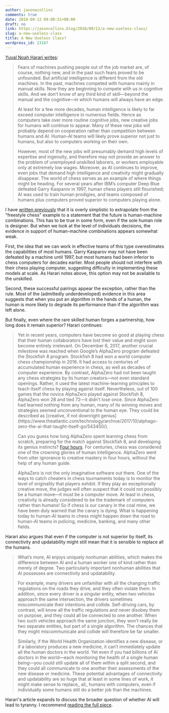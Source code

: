 ```yaml
---
author: jasonacollins
comments: true
date: 2018-09-12 09:00:51+00:00
draft: no
link: https://jasoncollins.blog/2018/09/12/a-new-useless-class/
slug: a-new-useless-class
title: A New Useless Class?
wordpress_id: 23167
---
```


[Yuval Noah Harari writes](https://www.theatlantic.com/magazine/archive/2018/10/yuval-noah-harari-technology-tyranny/568330/):


<blockquote>Fears of machines pushing people out of the job market are, of course, nothing new, and in the past such fears proved to be unfounded. But artificial intelligence is different from the old machines. In the past, machines competed with humans mainly in manual skills. Now they are beginning to compete with us in cognitive skills. And we don’t know of any third kind of skill—beyond the manual and the cognitive—in which humans will always have an edge.

At least for a few more decades, human intelligence is likely to far exceed computer intelligence in numerous fields. Hence as computers take over more routine cognitive jobs, new creative jobs for humans will continue to appear. Many of these new jobs will probably depend on cooperation rather than competition between humans and AI. Human-AI teams will likely prove superior not just to humans, but also to computers working on their own.

However, most of the new jobs will presumably demand high levels of expertise and ingenuity, and therefore may not provide an answer to the problem of unemployed unskilled laborers, or workers employable only at extremely low wages. Moreover, as AI continues to improve, even jobs that demand high intelligence and creativity might gradually disappear. The world of chess serves as an example of where things might be heading. For several years after IBM’s computer Deep Blue defeated Garry Kasparov in 1997, human chess players still flourished; AI was used to train human prodigies, and teams composed of humans plus computers proved superior to computers playing alone.</blockquote>


I have [written previously](https://behavioralscientist.org/dont-touch-computer/) that it is overly simplistic to extrapolate from the "freestyle chess" example to a statement that the future is human-machine combinations. This has to be true in some form, even if the sole human role is designer. But when we look at the level of individuals decisions, the evidence in support of human-machine combinations appears somewhat weak.

First, the idea that we can work in effective teams of this type overestimates the capabilities of most humans. Garry Kasparov may not have been defeated by a machine until 1997, but most humans had been inferior to chess computers for decades earlier. Most people should not interfere with their chess playing computer, suggesting difficulty in implementing these models at scale. As Harari notes above, this option may not be available to the unskilled.

Second, these successful pairings appear the exception, rather than the rule. Most of the (admittedly underdeveloped) evidence in this area suggests that when you put an algorithm in the hands of a human, the human is more likely to degrade its performance than if the algorithm was left alone.

But finally, even where the rare skilled human forges a partnership, how long does it remain superior? Harari continues:


<blockquote>Yet in recent years, computers have become so good at playing chess that their human collaborators have lost their value and might soon become entirely irrelevant. On December 6, 2017, another crucial milestone was reached when Google’s AlphaZero program defeated the Stockfish 8 program. Stockfish 8 had won a world computer chess championship in 2016. It had access to centuries of accumulated human experience in chess, as well as decades of computer experience. By contrast, AlphaZero had not been taught any chess strategies by its human creators—not even standard openings. Rather, it used the latest machine-learning principles to teach itself chess by playing against itself. Nevertheless, out of 100 games that the novice AlphaZero played against Stockfish 8, AlphaZero won 28 and tied 72—it didn’t lose once. Since AlphaZero had learned nothing from any human, many of its winning moves and strategies seemed unconventional to the human eye. They could be described as [creative, if not downright genius](https://www.theatlantic.com/technology/archive/2017/10/alphago-zero-the-ai-that-taught-itself-go/543450/).

Can you guess how long AlphaZero spent learning chess from scratch, preparing for the match against Stockfish 8, and developing its genius instincts? [Four hours](https://www.newsweek.com/google-ai-chess-player-champion-741168). For centuries, chess was considered one of the crowning glories of human intelligence. AlphaZero went from utter ignorance to creative mastery in four hours, without the help of any human guide.

AlphaZero is not the only imaginative software out there. One of the ways to catch cheaters in chess tournaments today is to monitor the level of originality that players exhibit. If they play an exceptionally creative move, the judges will often suspect that it could not possibly be a human move—it must be a computer move. At least in chess, creativity is already considered to be the trademark of computers rather than humans! So if chess is our canary in the coal mine, we have been duly warned that the canary is dying. What is happening today to human-AI teams in chess might happen down the road to human-AI teams in policing, medicine, banking, and many other fields.</blockquote>


Harari also argues that even if the computer is not superior by itself, its connectivity and updatability might still mean that it is sensible to replace all the humans.


<blockquote>What’s more, AI enjoys uniquely nonhuman abilities, which makes the difference between AI and a human worker one of kind rather than merely of degree. Two particularly important nonhuman abilities that AI possesses are connectivity and updatability.

For example, many drivers are unfamiliar with all the changing traffic regulations on the roads they drive, and they often violate them. In addition, since every driver is a singular entity, when two vehicles approach the same intersection, the drivers sometimes miscommunicate their intentions and collide. Self-driving cars, by contrast, will know all the traffic regulations and never disobey them on purpose, and they could all be connected to one another. When two such vehicles approach the same junction, they won’t really be two separate entities, but part of a single algorithm. The chances that they might miscommunicate and collide will therefore be far smaller.

Similarly, if the World Health Organization identifies a new disease, or if a laboratory produces a new medicine, it can’t immediately update all the human doctors in the world. Yet even if you had billions of AI doctors in the world—each monitoring the health of a single human being—you could still update all of them within a split second, and they could all communicate to one another their assessments of the new disease or medicine. These potential advantages of connectivity and updatability are so huge that at least in some lines of work, it might make sense to replace_ all_ humans with computers, even if individually some humans still do a better job than the machines.</blockquote>


Harari's article expands to discuss the broader question of whether AI will lead to tyranny. I recommend [reading the full piece](https://www.theatlantic.com/magazine/archive/2018/10/yuval-noah-harari-technology-tyranny/568330/).


